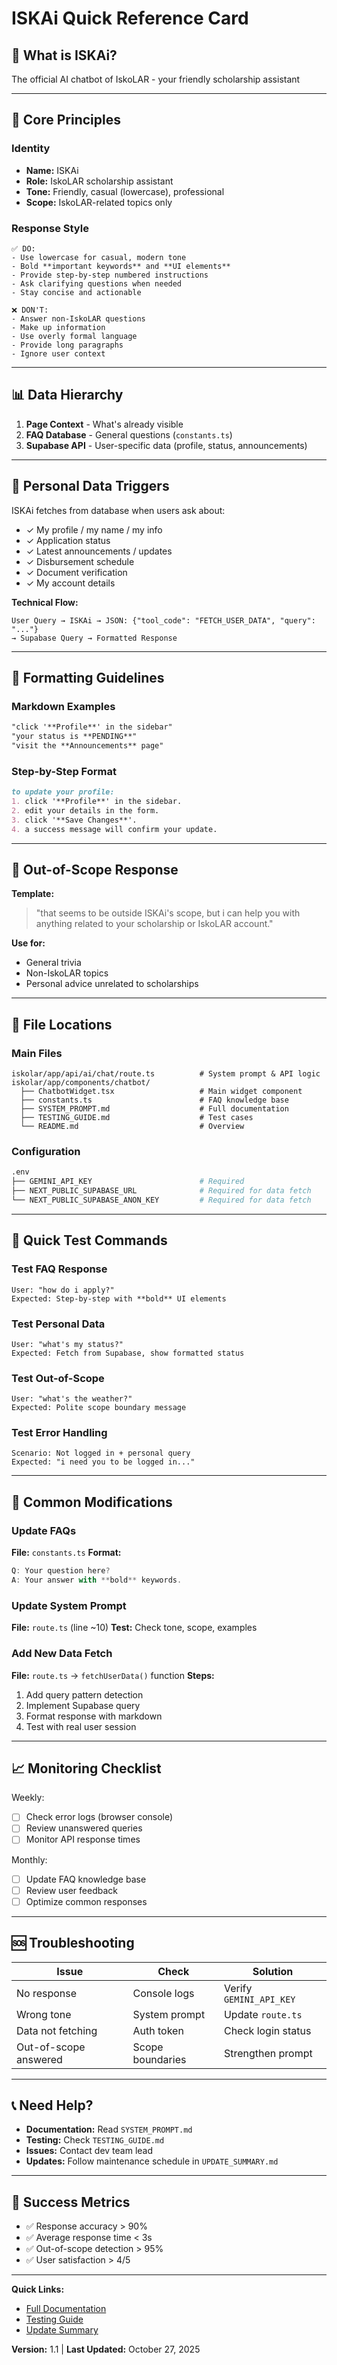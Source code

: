 # ISKAi Quick Reference Card

## 🤖 What is ISKAi?
The official AI chatbot of IskoLAR - your friendly scholarship assistant

---

## 🎯 Core Principles

### Identity
- **Name:** ISKAi
- **Role:** IskoLAR scholarship assistant
- **Tone:** Friendly, casual (lowercase), professional
- **Scope:** IskoLAR-related topics only

### Response Style
```
✅ DO:
- Use lowercase for casual, modern tone
- Bold **important keywords** and **UI elements**
- Provide step-by-step numbered instructions
- Ask clarifying questions when needed
- Stay concise and actionable

❌ DON'T:
- Answer non-IskoLAR questions
- Make up information
- Use overly formal language
- Provide long paragraphs
- Ignore user context
```

---

## 📊 Data Hierarchy

1. **Page Context** - What's already visible
2. **FAQ Database** - General questions (`constants.ts`)
3. **Supabase API** - User-specific data (profile, status, announcements)

---

## 🔑 Personal Data Triggers

ISKAi fetches from database when users ask about:
- ✓ My profile / my name / my info
- ✓ Application status
- ✓ Latest announcements / updates
- ✓ Disbursement schedule
- ✓ Document verification
- ✓ My account details

**Technical Flow:**
```
User Query → ISKAi → JSON: {"tool_code": "FETCH_USER_DATA", "query": "..."}
→ Supabase Query → Formatted Response
```

---

## 🎨 Formatting Guidelines

### Markdown Examples
```markdown
"click '**Profile**' in the sidebar"
"your status is **PENDING**"
"visit the **Announcements** page"
```

### Step-by-Step Format
```markdown
to update your profile:
1. click '**Profile**' in the sidebar.
2. edit your details in the form.
3. click '**Save Changes**'.
4. a success message will confirm your update.
```

---

## 🚫 Out-of-Scope Response

**Template:**
> "that seems to be outside ISKAi's scope, but i can help you with anything related to your scholarship or IskoLAR account."

**Use for:**
- General trivia
- Non-IskoLAR topics
- Personal advice unrelated to scholarships

---

## 📁 File Locations

### Main Files
```
iskolar/app/api/ai/chat/route.ts          # System prompt & API logic
iskolar/app/components/chatbot/
  ├── ChatbotWidget.tsx                   # Main widget component
  ├── constants.ts                        # FAQ knowledge base
  ├── SYSTEM_PROMPT.md                    # Full documentation
  ├── TESTING_GUIDE.md                    # Test cases
  └── README.md                           # Overview
```

### Configuration
```bash
.env
├── GEMINI_API_KEY                        # Required
├── NEXT_PUBLIC_SUPABASE_URL              # Required for data fetch
└── NEXT_PUBLIC_SUPABASE_ANON_KEY         # Required for data fetch
```

---

## 🧪 Quick Test Commands

### Test FAQ Response
```
User: "how do i apply?"
Expected: Step-by-step with **bold** UI elements
```

### Test Personal Data
```
User: "what's my status?"
Expected: Fetch from Supabase, show formatted status
```

### Test Out-of-Scope
```
User: "what's the weather?"
Expected: Polite scope boundary message
```

### Test Error Handling
```
Scenario: Not logged in + personal query
Expected: "i need you to be logged in..."
```

---

## 🔧 Common Modifications

### Update FAQs
**File:** `constants.ts`
**Format:**
```typescript
Q: Your question here?
A: Your answer with **bold** keywords.
```

### Update System Prompt
**File:** `route.ts` (line ~10)
**Test:** Check tone, scope, examples

### Add New Data Fetch
**File:** `route.ts` → `fetchUserData()` function
**Steps:**
1. Add query pattern detection
2. Implement Supabase query
3. Format response with markdown
4. Test with real user session

---

## 📈 Monitoring Checklist

Weekly:
- [ ] Check error logs (browser console)
- [ ] Review unanswered queries
- [ ] Monitor API response times

Monthly:
- [ ] Update FAQ knowledge base
- [ ] Review user feedback
- [ ] Optimize common responses

---

## 🆘 Troubleshooting

| Issue | Check | Solution |
|-------|-------|----------|
| No response | Console logs | Verify `GEMINI_API_KEY` |
| Wrong tone | System prompt | Update `route.ts` |
| Data not fetching | Auth token | Check login status |
| Out-of-scope answered | Scope boundaries | Strengthen prompt |

---

## 📞 Need Help?

- **Documentation:** Read `SYSTEM_PROMPT.md`
- **Testing:** Check `TESTING_GUIDE.md`
- **Issues:** Contact dev team lead
- **Updates:** Follow maintenance schedule in `UPDATE_SUMMARY.md`

---

## 🎯 Success Metrics

- ✅ Response accuracy > 90%
- ✅ Average response time < 3s
- ✅ Out-of-scope detection > 95%
- ✅ User satisfaction > 4/5

---

**Quick Links:**
- [Full Documentation](./SYSTEM_PROMPT.md)
- [Testing Guide](./TESTING_GUIDE.md)
- [Update Summary](./UPDATE_SUMMARY.md)

**Version:** 1.1 | **Last Updated:** October 27, 2025
